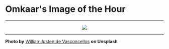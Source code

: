 # Omkaar's Image of the Hour

---

<div align="center">

<a href="https://unsplash.com/photos/sunlight-illuminates-a-city-street-with-a-dragon-mural-Hmm0dIRTcqo">
  <img src="https://images.unsplash.com/photo-1754079132860-5b37dab49daa?crop=entropy&cs=tinysrgb&fit=max&fm=jpg&ixid=M3w3NjA2Nzh8MHwxfHJhbmRvbXx8fHx8fHx8fDE3NTUyMjY4MDB8&ixlib=rb-4.1.0&q=80&w=1080" style="max-width:100%; height:auto;">
</a>



</div>

---

**Photo by** [Willian Justen de Vasconcellos](https://unsplash.com/@willianjusten) **on Unsplash**
